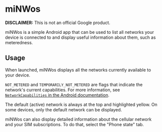 # miNWos

**DISCLAIMER:** This is not an official Google product.

miNWos is a simple Android app that can be used to list all networks your device
is connected to and display useful information about them, such as meteredness.

## Usage

When launched, miNWos displays all the networks currently available to your
device.

`NOT_METERED` and `TEMPORARILY_NOT_METERED` are flags that indicate the
network's current capabilities. For more information, see
[`NetworkCapabilities` in the Android documentation](https://developer.android.com/reference/android/net/NetworkCapabilities).

The default (active) network is always at the top and highlighted yellow. On
some devices, only the default network can be displayed.

miNWos can also display detailed information about the cellular network and your
SIM subscriptions. To do that, select the "Phone state" tab.
